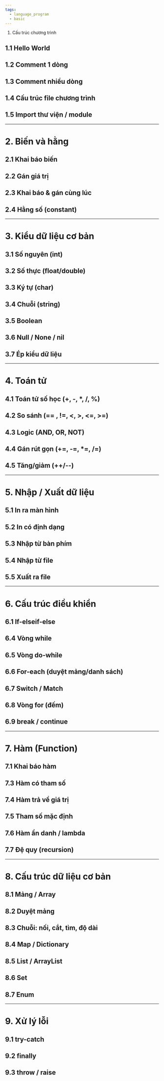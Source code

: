 ```yaml
---
tags:
  - language_program
  - basic
---
```


 1. Cấu trúc chương trình
 ## 1.1 Hello World
 ## 1.2 Comment 1 dòng
 ## 1.3 Comment nhiều dòng
 ## 1.4 Cấu trúc file chương trình
 ## 1.5 Import thư viện / module
---
# 2. Biến và hằng
 ## 2.1 Khai báo biến
 ## 2.2 Gán giá trị
 ## 2.3 Khai báo & gán cùng lúc
 ## 2.4 Hằng số (constant)
---
# 3. Kiểu dữ liệu cơ bản
 ## 3.1 Số nguyên (int)
 ## 3.2 Số thực (float/double)
 ## 3.3 Ký tự (char)
 ## 3.4 Chuỗi (string)
 ## 3.5 Boolean
 ## 3.6 Null / None / nil
 ## 3.7 Ép kiểu dữ liệu
---
# 4. Toán tử
 ## 4.1 Toán tử số học (+, -, *, /, %)
 ## 4.2 So sánh (== , !=, <, >, <=, >=)
 ## 4.3 Logic (AND, OR, NOT)
 ## 4.4 Gán rút gọn (+=, -=, *=, /=)
 ## 4.5 Tăng/giảm (++/--)
---
# 5. Nhập / Xuất dữ liệu
 ## 5.1 In ra màn hình
 ## 5.2 In có định dạng
 ## 5.3 Nhập từ bàn phím
 ## 5.4 Nhập từ file
 ## 5.5 Xuất ra file
---
# 6. Cấu trúc điều khiển
 ## 6.1 If-elseif-else
 ## 6.4 Vòng while
 ## 6.5 Vòng do-while
 ## 6.6 For-each (duyệt mảng/danh sách)
 ## 6.7 Switch / Match
 ## 6.8 Vòng for (đếm)
 ## 6.9 break / continue
---
# 7. Hàm (Function)
 ## 7.1 Khai báo hàm
 ## 7.3 Hàm có tham số
 ## 7.4 Hàm trả về giá trị
 ## 7.5 Tham số mặc định
 ## 7.6 Hàm ẩn danh / lambda
 ## 7.7 Đệ quy (recursion)
---
# 8. Cấu trúc dữ liệu cơ bản
 ## 8.1 Mảng / Array
 ## 8.2 Duyệt mảng
 ## 8.3 Chuỗi: nối, cắt, tìm, độ dài
 ## 8.4 Map / Dictionary 
 ## 8.5 List / ArrayList
 ## 8.6 Set
 ## 8.7 Enum
---
# 9. Xử lý lỗi
 ## 9.1 try-catch
 ## 9.2 finally
 ## 9.3 throw / raise